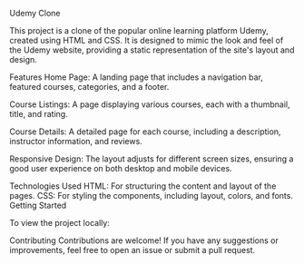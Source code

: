 Udemy Clone

This project is a clone of the popular online learning platform Udemy, created using HTML and CSS. It is designed to mimic the look and feel of the Udemy website, providing a static representation of the site's layout and design.

Features
Home Page: A landing page that includes a navigation bar, featured courses, categories, and a footer.

Course Listings: A page displaying various courses, each with a thumbnail, title, and rating.

Course Details: A detailed page for each course, including a description, instructor information, and reviews.

Responsive Design: The layout adjusts for different screen sizes, ensuring a good user experience on both desktop and mobile devices.

Technologies Used
HTML: For structuring the content and layout of the pages.
CSS: For styling the components, including layout, colors, and fonts.
Getting Started

To view the project locally:

 
Contributing
Contributions are welcome! If you have any suggestions or improvements, feel free to open an issue or submit a pull request.

 

